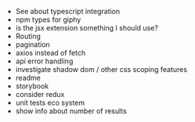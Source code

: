 - See about typescript integration
- npm types for giphy
- is the jsx extension something I should use?
- Routing
- pagination
- axios instead of fetch
- api error handling
- investigate shadow dom / other css scoping features
- readme
- storybook
- consider redux
- unit tests eco system
- show info about number of results 
